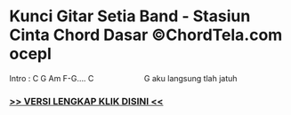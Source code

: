 
 # Kunci Gitar Setia Band - Stasiun Cinta Chord Dasar ©ChordTela.com ocepl


Intro : C G Am F-G…. C                       G aku langsung tlah jatuh

###  <a href="https://shortlighzx.web.app?sq=Kunci Gitar Setia Band - Stasiun Cinta Chord Dasar ©ChordTela.com"> >> VERSI LENGKAP KLIK DISINI << </a>

